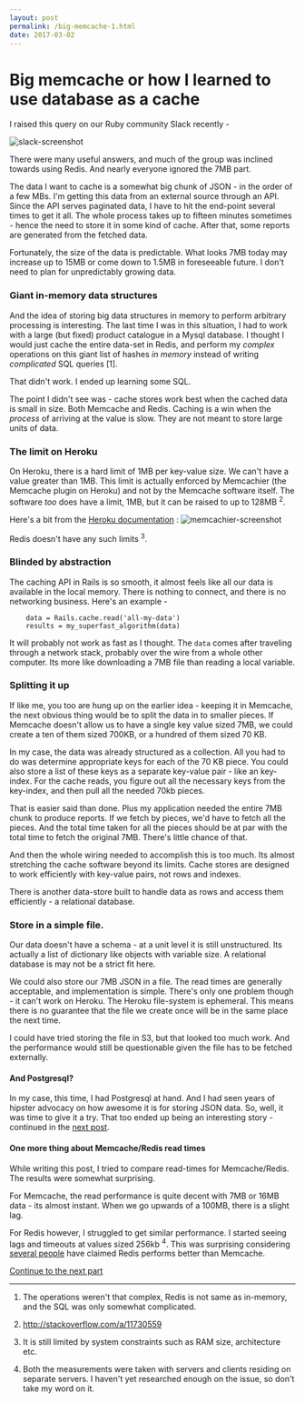 ```yaml
---
layout: post
permalink: /big-memcache-1.html
date: 2017-03-02
---
```


# Big memcache or how I learned to use database as a cache

I raised this query on our Ruby community Slack recently -

![slack-screenshot](/content/images/2017/01/Screen-Shot-2017-01-04-at-6.34.26-AM.png)

There were many useful answers, and much of the group was inclined towards using Redis. And nearly everyone ignored the 7MB part.

The data I want to cache is a somewhat big chunk of JSON - in the order of a few MBs. I'm getting this data from an external source through an API. Since the API serves paginated data, I have to hit the end-point several times to get it all. The whole process takes up to fifteen minutes sometimes - hence the need to store it in some kind of cache. After that, some reports are generated from the fetched data.

Fortunately, the size of the data is predictable. What looks 7MB today may increase up to 15MB or come down to 1.5MB in foreseeable future. I don't need to plan for unpredictably growing data.

### Giant in-memory data structures

And the idea of storing big data structures in memory to perform arbitrary processing is interesting. The last time I was in this situation, I had to work with a large (but fixed) product catalogue in a Mysql database. I thought I would just cache the entire data-set in Redis, and perform my *complex* operations on this giant list of hashes *in memory* instead of writing *complicated* SQL queries [1].

That didn't work. I ended up learning some SQL.

The point I didn't see was - cache stores work best when the cached data is small in size. Both Memcache and Redis. Caching is a win when the _process_ of arriving at the value is slow. They are not meant to store large units of data.

### The limit on Heroku 

On Heroku, there is a hard limit of 1MB per key-value size. We can't have a value greater than 1MB. This limit is actually enforced by Memcachier (the Memcache plugin on Heroku) and not by the Memcache software itself. The software *too* does have a limit, 1MB, but it can be raised to up to 128MB <sup>2</sup>.

Here's a bit from the [Heroku documentation](https://devcenter.heroku.com/articles/memcachier#key-value-size-limit-1mb) :
![memcachier-screenshot](/content/images/2017/01/Screen-Shot-2017-01-04-at-6.58.27-AM-1.png)

Redis doesn't have any such limits <sup>3</sup>.

### Blinded by abstraction

The caching API in Rails is so smooth, it almost feels like all our data is available in the local memory. There is nothing to connect, and there is no networking business. Here's an example - 

```
    data = Rails.cache.read('all-my-data')
    results = my_superfast_algorithm(data)
```

It will probably not work as fast as I thought. The `data` comes after traveling through a network stack, probably over the wire from a whole other computer. Its more like downloading a 7MB file than reading a local variable.

### Splitting it up

If like me, you too are hung up on the earlier idea - keeping it in Memcache, the next obvious thing would be to split the data in to smaller pieces. If Memcache doesn't allow us to have a single key value sized 7MB, we could create a ten of them sized 700KB, or a hundred of them sized 70 KB. 

In my case, the data was already structured as a collection. All you had to do was determine appropriate keys for each of the 70 KB piece. You could also store a list of these keys as a separate key-value pair - like an key-index. For the cache reads, you figure out all the necessary keys from the key-index, and then pull all the needed 70kb pieces.

That is easier said than done. Plus my application needed the entire 7MB chunk to produce reports. If we fetch by pieces, we'd have to fetch all the pieces. And the total time taken for all the pieces should be at par with the total time to fetch the original 7MB. There's little chance of that.

And then the whole wiring needed to accomplish this is too much. Its almost stretching the cache software beyond its limits. Cache stores are designed to work efficiently with key-value pairs, not rows and indexes.

There is another data-store built to handle data as rows and access them efficiently - a relational database.

### Store in a simple file.

Our data doesn't have a schema - at a unit level it is still unstructured. Its actually a list of dictionary like objects with variable size.  A relational database is may not be a strict fit here.

We could also store our 7MB JSON in a file. The read times are generally acceptable, and implementation is simple. There's only one problem though - it can't work on Heroku. The Heroku file-system is ephemeral. This means there is no guarantee that the file we create once will be in the same place the next time.

I could have tried storing the file in S3, but that looked too much work. And the performance would still be questionable given the file has to be fetched externally.

#### And Postgresql?

In my case, this time, I had Postgresql at hand. And I had seen years of hipster advocacy on how awesome it is for storing JSON data. So, well, it was time to give it a try. That too ended up being an interesting story - continued in the [next post](http://www.zerothabhishek.com/big-memcache-or-how-i-learned-to-use-database-as-a-cache-2/).

#### One more thing about Memcache/Redis read times

While writing this post, I tried to compare read-times for Memcache/Redis. The results were somewhat surprising.

For Memcache, the read performance is quite decent with 7MB or 16MB data - its almost instant. When we go upwards of a 100MB, there is a slight lag.

For Redis however, I struggled to get similar performance. I started seeing lags and timeouts at values sized 256kb <sup>4</sup>. This was surprising considering [several people](http://stackoverflow.com/questions/10558465/memcached-vs-redis) have claimed Redis performs better than Memcache.

[Continue to the next part](http://www.zerothabhishek.com/big-memcache-or-how-i-learned-to-use-database-as-a-cache-2/)

----

1. The operations weren't that complex, Redis is not same as in-memory, and the SQL was only somewhat complicated.

2. http://stackoverflow.com/a/11730559

3. It is still limited by system constraints such as RAM size, architecture etc. 

4. Both the measurements were taken with servers and clients residing on separate servers. I haven't yet researched enough on the issue, so don't take my word on it.
